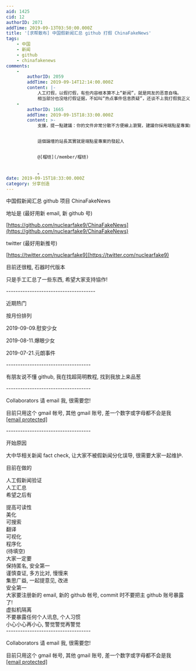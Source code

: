 ```yaml
---
aid: 1425
cid: 12
authorID: 2071
addTime: 2019-09-13T03:50:00.000Z
title: '[求帮散布] 中国假新闻汇总 github 打假 ChinaFakeNews'
tags:
    - 中国
    - 新闻
    - github
    - chinafakenews
comments:
    -
        authorID: 2059
        addTime: 2019-09-14T12:14:00.000Z
        content: |-
            人工打假，以假打假，有些内容根本算不上“新闻”，就是网友的恶意自嗨。  
            相当部分也没啥打假证据，不如叫“热点事件信息质疑”，还谈不上我打假我正义，而且真相这种东西生存周期太短，最终都会被立场淹没。
    -
        authorID: 1665
        addTime: 2019-09-15T18:33:00.000Z
        content: >-
            支援，提一點建議：你的文件非常分散不方便線上瀏覽，建議你採用端點星專案的程式碼，它是一個Jekyll靜態網站模板，專門針對新聞報道優化的介面。


            這個論壇的站長其實就是端點星專案的發起人


            @[榴梿](/member/榴梿)


            。
date: 2019-09-15T18:33:00.000Z
category: 分享创造
---
```


中国假新闻汇总 github 项目 ChinaFakeNews

地址是 (最好用新 email, 新 github 号)

[https://github.com/nuclearfake9/ChinaFakeNews](https://github.com/nuclearfake9/ChinaFakeNews)

twitter (最好用新推号)

[https://twitter.com/nuclearfake9](https://twitter.com/nuclearfake9)

目前还很粗, 石器时代版本

只是手工汇总了一些东西, 希望大家支持協作!

\--------------------------------------

近期热门

按月份排列

2019-09-09.慰安少女

2019-08-11.爆眼少女

2019-07-21.元朗事件

\------------------------------------

有朋友说不懂 github, 我在找超简明教程, 找到我放上来品葱

\------------------------------------

Collaborators 请 email 我, 很需要您!

目前只用这个 gmail 帐号, 其他 gmail 账号, 差一个数字或字母都不会是我  
[\[email protected\]](/cdn-cgi/l/email-protection)

\------------------------------------

开始原因

大中华相关新闻 fact check, 让大家不被假新闻分化误导, 很需要大家一起维护.

目前在做的

人工假新闻验证  
人工汇总  
希望之后有

提高可读性  
美化  
可搜索  
翻译  
可视化  
程序化  
(待填空)  
大家一定要  
保持匿名, 安全第一  
谨慎查证, 多方比对, 慢慢来  
集思广益, 一起提意见, 改进  
安全第一  
大家要注册新的 email, 新的 github 帐号, commit 时不要把主 github 账号暴露了!  
虚拟机隔离  
不要暴露任何个人讯息, 个人习惯  
小心小心再小心, 警觉警觉再警觉  
\------------------------------------

Collaborators 请 email 我, 很需要您!

目前只用这个 gmail 帐号, 其他 gmail 账号, 差一个数字或字母都不会是我  
[\[email protected\]](/cdn-cgi/l/email-protection)
